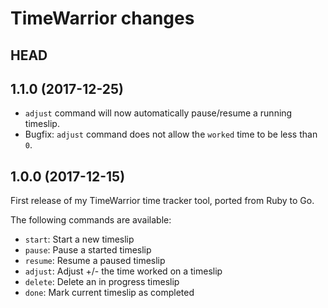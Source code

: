 # TimeWarrior changes

## HEAD


## 1.1.0 (2017-12-25)

- `adjust` command will now automatically pause/resume a running timeslip.
- Bugfix: `adjust` command does not allow the `worked` time to be less than `0`.


## 1.0.0 (2017-12-15)

First release of my TimeWarrior time tracker tool, ported from Ruby to Go.

The following commands are available:

- `start`:  Start a new timeslip
- `pause`:  Pause a started timeslip
- `resume`: Resume a paused timeslip
- `adjust`: Adjust +/- the time worked on a timeslip
- `delete`: Delete an in progress timeslip
- `done`:   Mark current timeslip as completed

